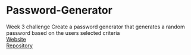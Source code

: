 # Password-Generator
Week 3 challenge
Create a password generator that generates a random password based on the users selected criteria
<br />
[Website](https://alphacenturai001.github.io/Password-Generator/)
<br />
[Repository](https://github.com/Alphacenturai001/Password-Generator)
![]()
